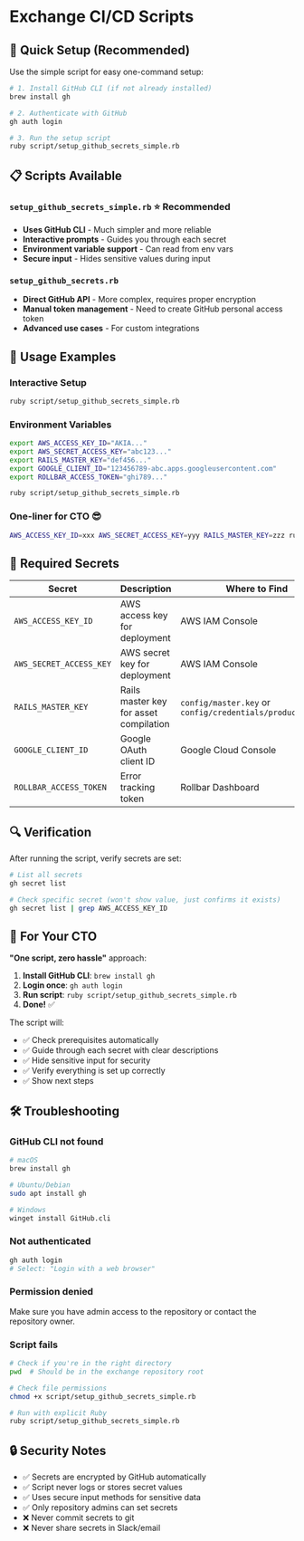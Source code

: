 # Exchange CI/CD Scripts

## 🚀 Quick Setup (Recommended)

Use the simple script for easy one-command setup:

```bash
# 1. Install GitHub CLI (if not already installed)
brew install gh

# 2. Authenticate with GitHub
gh auth login

# 3. Run the setup script
ruby script/setup_github_secrets_simple.rb
```

## 📋 Scripts Available

### `setup_github_secrets_simple.rb` ⭐ Recommended

- **Uses GitHub CLI** - Much simpler and more reliable
- **Interactive prompts** - Guides you through each secret
- **Environment variable support** - Can read from env vars
- **Secure input** - Hides sensitive values during input

### `setup_github_secrets.rb`

- **Direct GitHub API** - More complex, requires proper encryption
- **Manual token management** - Need to create GitHub personal access token
- **Advanced use cases** - For custom integrations

## 🔧 Usage Examples

### Interactive Setup

```bash
ruby script/setup_github_secrets_simple.rb
```

### Environment Variables

```bash
export AWS_ACCESS_KEY_ID="AKIA..."
export AWS_SECRET_ACCESS_KEY="abc123..."
export RAILS_MASTER_KEY="def456..."
export GOOGLE_CLIENT_ID="123456789-abc.apps.googleusercontent.com"
export ROLLBAR_ACCESS_TOKEN="ghi789..."

ruby script/setup_github_secrets_simple.rb
```

### One-liner for CTO 😎

```bash
AWS_ACCESS_KEY_ID=xxx AWS_SECRET_ACCESS_KEY=yyy RAILS_MASTER_KEY=zzz ruby script/setup_github_secrets_simple.rb
```

## 📝 Required Secrets

| Secret                  | Description                            | Where to Find                                              |
| ----------------------- | -------------------------------------- | ---------------------------------------------------------- |
| `AWS_ACCESS_KEY_ID`     | AWS access key for deployment          | AWS IAM Console                                            |
| `AWS_SECRET_ACCESS_KEY` | AWS secret key for deployment          | AWS IAM Console                                            |
| `RAILS_MASTER_KEY`      | Rails master key for asset compilation | `config/master.key` or `config/credentials/production.key` |
| `GOOGLE_CLIENT_ID`      | Google OAuth client ID                 | Google Cloud Console                                       |
| `ROLLBAR_ACCESS_TOKEN`  | Error tracking token                   | Rollbar Dashboard                                          |

## 🔍 Verification

After running the script, verify secrets are set:

```bash
# List all secrets
gh secret list

# Check specific secret (won't show value, just confirms it exists)
gh secret list | grep AWS_ACCESS_KEY_ID
```

## 🌟 For Your CTO

**"One script, zero hassle"** approach:

1. **Install GitHub CLI**: `brew install gh`
2. **Login once**: `gh auth login`
3. **Run script**: `ruby script/setup_github_secrets_simple.rb`
4. **Done!** ✅

The script will:

- ✅ Check prerequisites automatically
- ✅ Guide through each secret with clear descriptions
- ✅ Hide sensitive input for security
- ✅ Verify everything is set up correctly
- ✅ Show next steps

## 🛠 Troubleshooting

### GitHub CLI not found

```bash
# macOS
brew install gh

# Ubuntu/Debian
sudo apt install gh

# Windows
winget install GitHub.cli
```

### Not authenticated

```bash
gh auth login
# Select: "Login with a web browser"
```

### Permission denied

Make sure you have admin access to the repository or contact the repository owner.

### Script fails

```bash
# Check if you're in the right directory
pwd  # Should be in the exchange repository root

# Check file permissions
chmod +x script/setup_github_secrets_simple.rb

# Run with explicit Ruby
ruby script/setup_github_secrets_simple.rb
```

## 🔒 Security Notes

- ✅ Secrets are encrypted by GitHub automatically
- ✅ Script never logs or stores secret values
- ✅ Uses secure input methods for sensitive data
- ✅ Only repository admins can set secrets
- ❌ Never commit secrets to git
- ❌ Never share secrets in Slack/email
